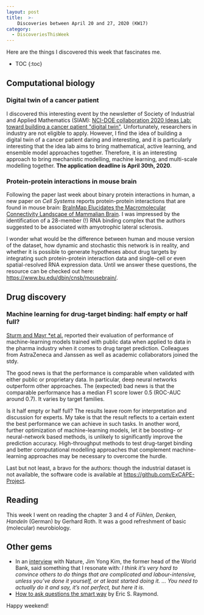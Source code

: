 ```yaml
---
layout: post
title:  >-
    Discoveries between April 20 and 27, 2020 (KW17)
category: 
  - DiscoveriesThisWeek 
---
```


Here are the things I discovered this week that fascinates me.

* TOC
{:toc}

## Computational biology

### Digital twin of a cancer patient

I discovered this interesting event by the newsletter of Society of Industrial and Applied Mathematics (SIAM): [NCI-DOE collaboration 2020 Ideas Lab: toward building a cancer patient "digital twin"](https://events.cancer.gov/cbiit/dtwin2020/). Unfortunately, researchers in industry are not eligible to apply. However, I find the idea of building a digital twin of a cancer patient daring and interesting, and it is particularly interesting that the idea lab aims to bring mathematical, active learning, and ensemble model approaches together. Therefore, it is an interesting approach to bring mechanistic modelling, machine learning, and multi-scale modelling together. **The application deadline is April 30th, 2020**. 

### Protein-protein interactions in mouse brain

Following the paper last week about binary protein interactions in human, a new
paper on *Cell Systems* reports protein-protein interactions that are found in
mouse brain: [BraInMap Elucidates the Macromolecular Connectivity Landscape of
Mammalian
Brain](https://www.cell.com/cell-systems/fulltext/S2405-4712(20)30109-5). I was
impressed by the identification of a 28-member (!) RNA binding complex that the
authors suggested to be associated with amyotrophic lateral sclerosis. 

I wonder
what would be the difference between human and mouse version of the dataset, how
dynamic and stochastic this network is in reality, and whether it is possible to
generate hypotheses about drug targets by integrating such protein-protein
interaction data and single-cell or even spatial-resolved RNA expression data.
Until we answer these questions, the resource can be checked out here:
https://www.bu.edu/dbin/cnsb/mousebrain/. 

## Drug discovery

### Machine learning for drug-target binding: half empty or half full?

[Sturm and Mayr *et
al.](https://jcheminf.biomedcentral.com/articles/10.1186/s13321-020-00428-5)
reported their evaluation of performance of machine-learning models trained with
public data when applied to data in the pharma industry when it comes to drug target prediction. Colleagues from AstraZeneca and Janssen as well as academic collaborators joined the stdy.

The good news is that the performance is comparable when validated with either
public or proprietary data. In particular, deep neural networks outperform other approaches. The (expected) bad news is that the comparable performance has a median F1 score lower 0.5 (ROC-AUC around 0.7). It varies by target families. 

Is it half empty or half full? The results leave room for interpretation and
discussion for experts. My take is that the result reflects to a certain extent
the best performance we can achieve in such tasks. In another word, further
optimization of machine-learning models, let it be boosting- or neural-network
based methods, is unlikely to significantly improve the prediction accuracy.
High-throughput methods to test drug-target binding and better computational modelling approaches that complement machine-learning approaches may be necessary to overcome the hurdle.

Last but not least, a bravo for the authors: though the industrial dataset is
not available, the software code is available at https://github.com/ExCAPE-Project.

## Reading

This week I went on reading the chapter 3 and 4 of *Fühlen, Denken,
Handeln* (German) by Gerhard Roth. It was a good refreshment of basic
(molecular) neurobiology.

## Other gems

* In an [interview](https://www.nature.com/articles/d41586-020-01218-7) with Nature, Jim Yong Kim, the former head of the World Bank, said something that I resonate with: *I think it’s very hard to convince others to do things that are complicated and labour-intensive, unless you’ve done it yourself, or at least started doing it. ... You need to actually do it and say, it’s not perfect, but here it is.*
* [How to ask questions the smart
    way](http://www.catb.org/~esr/faqs/smart-questions.html) by Eric S. Raymond.

Happy weekend! 

